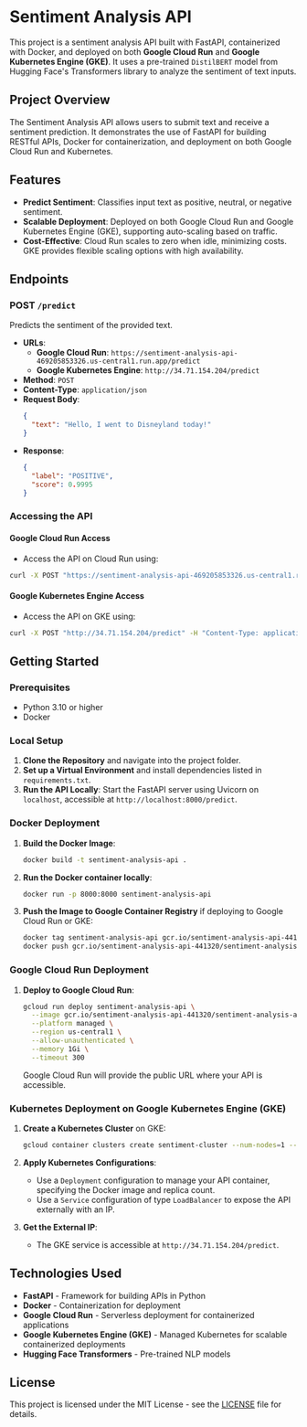 # Sentiment Analysis API

This project is a sentiment analysis API built with FastAPI, containerized with Docker, and deployed on both **Google Cloud Run** and **Google Kubernetes Engine (GKE)**. It uses a pre-trained `DistilBERT` model from Hugging Face's Transformers library to analyze the sentiment of text inputs.

## Project Overview

The Sentiment Analysis API allows users to submit text and receive a sentiment prediction. It demonstrates the use of FastAPI for building RESTful APIs, Docker for containerization, and deployment on both Google Cloud Run and Kubernetes.

## Features

- **Predict Sentiment**: Classifies input text as positive, neutral, or negative sentiment.
- **Scalable Deployment**: Deployed on both Google Cloud Run and Google Kubernetes Engine (GKE), supporting auto-scaling based on traffic.
- **Cost-Effective**: Cloud Run scales to zero when idle, minimizing costs. GKE provides flexible scaling options with high availability.

## Endpoints

### POST `/predict`

Predicts the sentiment of the provided text.

- **URLs**:
  - **Google Cloud Run**: `https://sentiment-analysis-api-469205853326.us-central1.run.app/predict`
  - **Google Kubernetes Engine**: `http://34.71.154.204/predict`
- **Method**: `POST`
- **Content-Type**: `application/json`
- **Request Body**:
  ```json
  {
    "text": "Hello, I went to Disneyland today!"
  }
  ```
- **Response**:
  ```json
  {
    "label": "POSITIVE",
    "score": 0.9995
  }
  ```

### Accessing the API

#### Google Cloud Run Access

- Access the API on Cloud Run using:

```bash
curl -X POST "https://sentiment-analysis-api-469205853326.us-central1.run.app/predict" -H "Content-Type: application/json" -d "{\"text\": \"Hello, I went to Disneyland today!\"}"
```

#### Google Kubernetes Engine Access

- Access the API on GKE using:

```bash
curl -X POST "http://34.71.154.204/predict" -H "Content-Type: application/json" -d "{\"text\": \"Hello, I went to Disneyland today!\"}"
```

## Getting Started

### Prerequisites

- Python 3.10 or higher
- Docker

### Local Setup

1. **Clone the Repository** and navigate into the project folder.
2. **Set up a Virtual Environment** and install dependencies listed in `requirements.txt`.
3. **Run the API Locally**: Start the FastAPI server using Uvicorn on `localhost`, accessible at `http://localhost:8000/predict`.

### Docker Deployment

1. **Build the Docker Image**:
   ```bash
   docker build -t sentiment-analysis-api .
   ```
2. **Run the Docker container locally**:

   ```bash
   docker run -p 8000:8000 sentiment-analysis-api
   ```

3. **Push the Image to Google Container Registry** if deploying to Google Cloud Run or GKE:
   ```bash
   docker tag sentiment-analysis-api gcr.io/sentiment-analysis-api-441320/sentiment-analysis-api
   docker push gcr.io/sentiment-analysis-api-441320/sentiment-analysis-api
   ```

### Google Cloud Run Deployment

1. **Deploy to Google Cloud Run**:

   ```bash
   gcloud run deploy sentiment-analysis-api \
     --image gcr.io/sentiment-analysis-api-441320/sentiment-analysis-api \
     --platform managed \
     --region us-central1 \
     --allow-unauthenticated \
     --memory 1Gi \
     --timeout 300
   ```

   Google Cloud Run will provide the public URL where your API is accessible.

### Kubernetes Deployment on Google Kubernetes Engine (GKE)

1. **Create a Kubernetes Cluster** on GKE:

   ```bash
   gcloud container clusters create sentiment-cluster --num-nodes=1 --region us-central1
   ```

2. **Apply Kubernetes Configurations**:

   - Use a `Deployment` configuration to manage your API container, specifying the Docker image and replica count.
   - Use a `Service` configuration of type `LoadBalancer` to expose the API externally with an IP.

3. **Get the External IP**:
   - The GKE service is accessible at `http://34.71.154.204/predict`.

## Technologies Used

- **FastAPI** - Framework for building APIs in Python
- **Docker** - Containerization for deployment
- **Google Cloud Run** - Serverless deployment for containerized applications
- **Google Kubernetes Engine (GKE)** - Managed Kubernetes for scalable containerized deployments
- **Hugging Face Transformers** - Pre-trained NLP models

## License

This project is licensed under the MIT License - see the [LICENSE](LICENSE) file for details.
